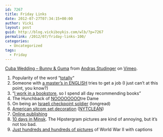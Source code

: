 ```yaml
---
id: 7267
title: Friday Links
date: 2012-07-27T07:34:15+00:00
author: Vicki
layout: post
guid: http://blog.vickiboykis.com/wlb/?p=7267
permalink: /2012/07/friday-links-100/
categories:
  - Uncategorized
tags:
  - Friday
---
```

[Cuba Wedding &#8211; Bunny & Guma](http://vimeo.com/43882335) from [Andras Studinger](http://vimeo.com/studinger) on [Vimeo](http://vimeo.com).

  1. <span style="line-height: 12.800000190734863px;">Popularity of the word &#8220;<a href="http://theamericanscholar.org/so-totally-on-my-mind/" target="_blank">totally</a>&#8220;</span>
  2. <span style="line-height: 12.800000190734863px;">Someone with <a href="http://thoughtcatalog.com/2012/get-a-job-the-craigslist-experiment/" target="_blank">a master&#8217;s in ENGLISH</a> tries to get a job (I just can&#8217;t at this point, you know?)</span>
  3. <span style="line-height: 12.800000190734863px;">&#8220;<a href="http://www.reddit.com/r/books/comments/x6x29/i_work_in_a_bookstore_so_i_spend_my_day/http://www.reddit.com/r/books/comments/x6x29/i_work_in_a_bookstore_so_i_spend_my_day/" target="_blank">I work in a bookstore</a>, so I spend all day recommending books&#8221;</span>
  4. <span style="line-height: 12.800000190734863px;">The Hunchback of <a href="http://i.imgur.com/9ZDeA.jpg" target="_blank">NOOOOOOOO</a>tre Dame</span>
  5. <span style="line-height: 12.800000190734863px;">On being an <a href="http://www.bostonreview.net/BR37.4/oded_naaman_israeli_defense_forces_palestinians_occupation.php" target="_blank">Israeli checkpoint soldier</a> (longread)</span>
  6. <span style="line-height: 12.800000190734863px;"><a href="http://opinionator.blogs.nytimes.com/2010/09/13/if-these-walls-could-talk/?gwh=2F73AE2AD24337F4A0FEC58801BFA9C9" target="_blank">American sitcom set decoration</a> (<a href="http://euri.ca/2011/03/get-around-new-york-times-20-article-limit/" target="_blank">NYTCLEAN</a>)</span>
  7. <a href="http://www.h-ngm-n.com/th_-gallo_s/2012/7/13/how-i-learned-to-stop-worrying-and-love-online-publishing.html" target="_blank"><span style="line-height: 12.800000190734863px;">Online publishing</span></a>
  8. <span style="line-height: 12.800000190734863px;"><a href="http://10daysinminsk.tumblr.com/" target="_blank">10 days in Minsk</a>. The Hipstergram pictures are kind of annoying, but it&#8217;s not too bad. </span>
  9. <span style="line-height: 12.800000190734863px;"><a href="http://josefvstalin.com/threads/world-war-2-gallery.3571/" target="_blank">Just hundreds and hundreds of pictures</a> of World War II with captions</span>